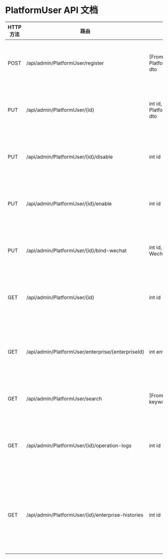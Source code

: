 # PlatformUser API 文档

| HTTP方法 | 路由 | 参数 | 返回值 | 描述 |
|---------|------|------|--------|------|
| POST | /api/admin/PlatformUser/register | [FromBody] PlatformUserRegisterDto dto | IActionResult | 注册平台用户 |
| PUT | /api/admin/PlatformUser/{id} | int id, [FromBody] PlatformUserUpdateDto dto | IActionResult | 更新用户信息 |
| PUT | /api/admin/PlatformUser/{id}/disable | int id | IActionResult | 禁用用户账号 |
| PUT | /api/admin/PlatformUser/{id}/enable | int id | IActionResult | 启用用户账号 |
| PUT | /api/admin/PlatformUser/{id}/bind-wechat | int id, [FromBody] WechatBindDto dto | IActionResult | 绑定微信账号 |
| GET | /api/admin/PlatformUser/{id} | int id | IActionResult | 获取用户详情 |
| GET | /api/admin/PlatformUser/enterprise/{enterpriseId} | int enterpriseId | IActionResult | 获取企业下的用户 |
| GET | /api/admin/PlatformUser/search | [FromQuery] string keyword | IActionResult | 搜索用户 |
| GET | /api/admin/PlatformUser/{id}/operation-logs | int id | IActionResult | 获取用户操作日志 |
| GET | /api/admin/PlatformUser/{id}/enterprise-histories | int id | IActionResult | 获取用户企业变更历史 |
